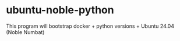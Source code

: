 # ubuntu-noble-python

This program will bootstrap docker + python versions + Ubuntu 24.04 (Noble Numbat)

